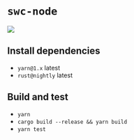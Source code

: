 # `swc-node`

![](https://github.com/Brooooooklyn/swc-node/workflows/CI/badge.svg)

## Install dependencies

- `yarn@1.x` latest
- `rust@nightly` latest

## Build and test

- `yarn`
- `cargo build --release && yarn build`
- `yarn test`
